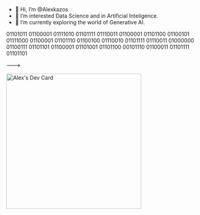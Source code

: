 - 👋 Hi, I’m @Alexkazos
- 👀 I’m interested Data Science and in Artificial Inteligence.
- 🌱 I’m currently exploring the world of Generative AI.
 <!---
- 🧑🏻‍💻 My Go-to languages are Python, R, and Dart, but I also know some Html, Css and Javascript.
--->
<!---
- 📫 How to reach me --> 01101011 01100001 01111010 01101111 01110011 01100001 01101100 01100101 01111000 01100001 01101110 01100100 01110010 01101111 01110011 01000000 01100111 01101101 01100001 01101001 01101100 00101110 01100011 01101111 01101101
--->

<!---
Alexkazos/Alexkazos is a ✨ special ✨ repository because its `README.md` (this file) appears on your GitHub profile.
You can click the Preview link to take a look at your changes.
--->

<a href="https://app.daily.dev/mr_kazos"><img src="https://api.daily.dev/devcards/v2/8Xp9t3NfnxfP8qxl3kKzg.png?type=default&r=wg1" width="356" alt="Alex's Dev Card"/></a>

